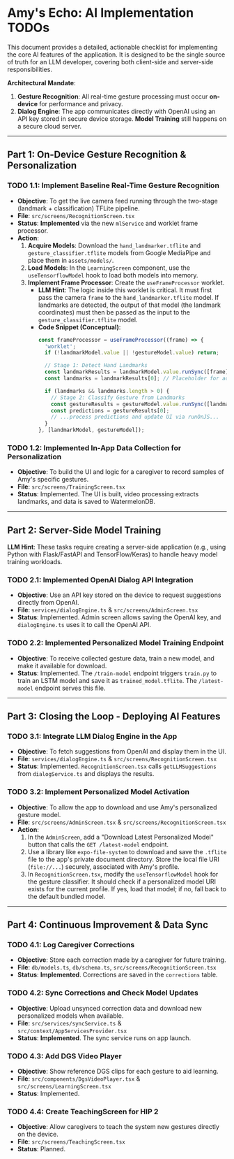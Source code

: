 # Amy's Echo: AI Implementation TODOs

This document provides a detailed, actionable checklist for implementing the core AI features of the application. It is designed to be the single source of truth for an LLM developer, covering both client-side and server-side responsibilities.

**Architectural Mandate**:
1.  **Gesture Recognition**: All real-time gesture processing must occur **on-device** for performance and privacy.
2.  **Dialog Engine**: The app communicates directly with OpenAI using an API key stored in secure device storage. **Model Training** still happens on a secure cloud server.

---

## **Part 1: On-Device Gesture Recognition & Personalization**

### **TODO 1.1: Implement Baseline Real-Time Gesture Recognition**

* **Objective**: To get the live camera feed running through the two-stage (landmark + classification) TFLite pipeline.
* **File**: `src/screens/RecognitionScreen.tsx`
* **Status**: **Implemented** via the new `mlService` and worklet frame processor.
* **Action**:
    1.  **Acquire Models**: Download the `hand_landmarker.tflite` and `gesture_classifier.tflite` models from Google MediaPipe and place them in `assets/models/`.
    2.  **Load Models**: In the `LearningScreen` component, use the `useTensorflowModel` hook to load both models into memory.
    3.  **Implement Frame Processor**: Create the `useFrameProcessor` worklet.
        * **LLM Hint**: The logic inside this worklet is critical. It must first pass the camera `frame` to the `hand_landmarker.tflite` model. If landmarks are detected, the output of that model (the landmark coordinates) must then be passed as the input to the `gesture_classifier.tflite` model.
        * **Code Snippet (Conceptual)**:
            ```typescript
            const frameProcessor = useFrameProcessor((frame) => {
              'worklet';
              if (!landmarkModel.value || !gestureModel.value) return;

              // Stage 1: Detect Hand Landmarks
              const landmarkResults = landmarkModel.value.runSync([frame]);
              const landmarks = landmarkResults[0]; // Placeholder for actual data extraction

              if (landmarks && landmarks.length > 0) {
                // Stage 2: Classify Gesture from Landmarks
                const gestureResults = gestureModel.value.runSync([landmarks]);
                const predictions = gestureResults[0];
                // ...process predictions and update UI via runOnJS...
              }
            }, [landmarkModel, gestureModel]);
            ```

### **TODO 1.2: Implemented In-App Data Collection for Personalization**

* **Objective**: To build the UI and logic for a caregiver to record samples of Amy's specific gestures.
* **File**: `src/screens/TrainingScreen.tsx`
* **Status**: Implemented. The UI is built, video processing extracts landmarks, and data is saved to WatermelonDB.

---

## **Part 2: Server-Side Model Training**

**LLM Hint**: These tasks require creating a server-side application (e.g., using Python with Flask/FastAPI and TensorFlow/Keras) to handle heavy model training workloads.

### **TODO 2.1: Implemented OpenAI Dialog API Integration**

* **Objective**: Use an API key stored on the device to request suggestions directly from OpenAI.
* **File**: `services/dialogEngine.ts` & `src/screens/AdminScreen.tsx`
* **Status**: Implemented. Admin screen allows saving the OpenAI key, and `dialogEngine.ts` uses it to call the OpenAI API.

### **TODO 2.2: Implemented Personalized Model Training Endpoint**

* **Objective**: To receive collected gesture data, train a new model, and make it available for download.
* **Status**: Implemented. The `/train-model` endpoint triggers `train.py` to train an LSTM model and save it as `trained_model.tflite`. The `/latest-model` endpoint serves this file.

---

## **Part 3: Closing the Loop - Deploying AI Features**

### **TODO 3.1: Integrate LLM Dialog Engine in the App**

* **Objective**: To fetch suggestions from OpenAI and display them in the UI.
* **File**: `services/dialogEngine.ts` & `src/screens/RecognitionScreen.tsx`
* **Status**: Implemented. `RecognitionScreen.tsx` calls `getLLMSuggestions` from `dialogService.ts` and displays the results.

### **TODO 3.2: Implement Personalized Model Activation**

* **Objective**: To allow the app to download and use Amy's personalized gesture model.
* **File**: `src/screens/AdminScreen.tsx` & `src/screens/RecognitionScreen.tsx`
* **Action**:
    1.  In the `AdminScreen`, add a "Download Latest Personalized Model" button that calls the `GET /latest-model` endpoint.
    2.  Use a library like `expo-file-system` to download and save the `.tflite` file to the app's private document directory. Store the local file URI (`file://...`) securely, associated with Amy's profile.
    3.  In `RecognitionScreen.tsx`, modify the `useTensorflowModel` hook for the gesture classifier. It should check if a personalized model URI exists for the current profile. If yes, load that model; if no, fall back to the default bundled model.

---

## **Part 4: Continuous Improvement & Data Sync**

### **TODO 4.1: Log Caregiver Corrections**

* **Objective**: Store each correction made by a caregiver for future training.
* **File**: `db/models.ts`, `db/schema.ts`, `src/screens/RecognitionScreen.tsx`
* **Status**: **Implemented**. Corrections are saved in the `corrections` table.

### **TODO 4.2: Sync Corrections and Check Model Updates**

* **Objective**: Upload unsynced correction data and download new personalized models when available.
* **File**: `src/services/syncService.ts` & `src/context/AppServicesProvider.tsx`
* **Status**: **Implemented**. The sync service runs on app launch.

### **TODO 4.3: Add DGS Video Player**

* **Objective**: Show reference DGS clips for each gesture to aid learning.
* **File**: `src/components/DgsVideoPlayer.tsx` & `src/screens/LearningScreen.tsx`
* **Status**: Implemented.

### **TODO 4.4: Create TeachingScreen for HIP 2**

* **Objective**: Allow caregivers to teach the system new gestures directly on the device.
* **File**: `src/screens/TeachingScreen.tsx`
* **Status**: Planned.
